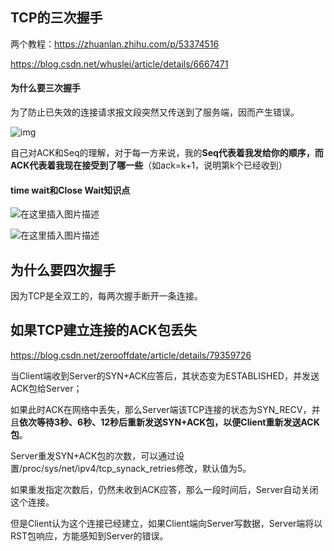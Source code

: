 ## TCP的三次握手

两个教程：https://zhuanlan.zhihu.com/p/53374516

https://blog.csdn.net/whuslei/article/details/6667471

#### 为什么要三次握手

为了防止已失效的连接请求报文段突然又传送到了服务端，因而产生错误。

![img](https://img-blog.csdn.net/20170104214009596?watermark/2/text/aHR0cDovL2Jsb2cuY3Nkbi5uZXQvd2h1c2xlaQ==/font/5a6L5L2T/fontsize/400/fill/I0JBQkFCMA==/dissolve/70/gravity/Center)

自己对ACK和Seq的理解，对于每一方来说，我的**Seq代表着我发给你的顺序，而ACK代表着我现在接受到了哪一些**（如ack=k+1，说明第k个已经收到）

#### time wait和Close Wait知识点

![在这里插入图片描述](https://img-blog.csdnimg.cn/20200323235326410.gif)

![在这里插入图片描述](https://img-blog.csdnimg.cn/20200323235336455.gif)

## 为什么要四次握手

因为TCP是全双工的，每两次握手断开一条连接。

## 如果TCP建立连接的ACK包丢失

https://blog.csdn.net/zerooffdate/article/details/79359726

当Client端收到Server的SYN+ACK应答后，其状态变为ESTABLISHED，并发送ACK包给Server；

如果此时ACK在网络中丢失，那么Server端该TCP连接的状态为SYN_RECV，并且**依次等待3秒、6秒、12秒后重新发送SYN+ACK包，以便Client重新发送ACK包**。

Server重发SYN+ACK包的次数，可以通过设置/proc/sys/net/ipv4/tcp_synack_retries修改，默认值为5。

如果重发指定次数后，仍然未收到ACK应答，那么一段时间后，Server自动关闭这个连接。

但是Client认为这个连接已经建立，如果Client端向Server写数据，Server端将以RST包响应，方能感知到Server的错误。